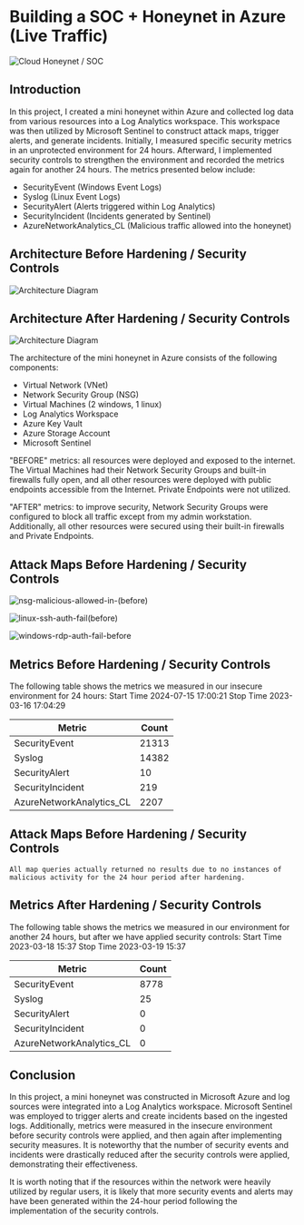 # Building a SOC + Honeynet in Azure (Live Traffic)
![Cloud Honeynet / SOC](https://i.imgur.com/ZWxe03e.jpg)

## Introduction

In this project, I created a mini honeynet within Azure and collected log data from various resources into a Log Analytics workspace. This workspace was then utilized by Microsoft Sentinel to construct attack maps, trigger alerts, and generate incidents. Initially, I measured specific security metrics in an unprotected environment for 24 hours. Afterward, I implemented security controls to strengthen the environment and recorded the metrics again for another 24 hours. The metrics presented below include:

- SecurityEvent (Windows Event Logs)
- Syslog (Linux Event Logs)
- SecurityAlert (Alerts triggered within Log Analytics)
- SecurityIncident (Incidents generated by Sentinel)
- AzureNetworkAnalytics_CL (Malicious traffic allowed into the honeynet)

## Architecture Before Hardening / Security Controls
![Architecture Diagram](https://i.imgur.com/aBDwnKb.jpg) 

## Architecture After Hardening / Security Controls
![Architecture Diagram](https://i.imgur.com/YQNa9Pp.jpg)

The architecture of the mini honeynet in Azure consists of the following components:

- Virtual Network (VNet)
- Network Security Group (NSG)
- Virtual Machines (2 windows, 1 linux)
- Log Analytics Workspace
- Azure Key Vault
- Azure Storage Account
- Microsoft Sentinel

"BEFORE" metrics: all resources were deployed and exposed to the internet. The Virtual Machines had their Network Security Groups and built-in firewalls fully open, and all other resources were deployed with public endpoints accessible from the Internet. Private Endpoints were not utilized.

"AFTER" metrics: to improve security, Network Security Groups were configured to block all traffic except from my admin workstation. Additionally, all other resources were secured using their built-in firewalls and Private Endpoints.

## Attack Maps Before Hardening / Security Controls
 ![nsg-malicious-allowed-in-(before)](https://github.com/user-attachments/assets/e561c8bf-0e99-46cd-a72f-f43f65757433)<br>

 ![linux-ssh-auth-fail(before)](https://github.com/user-attachments/assets/acb732c3-bc2e-4750-9925-ede75b7a2cad)<br>

![windows-rdp-auth-fail-before](https://github.com/user-attachments/assets/40f4a94c-a591-4dc0-9b55-ce7157b67b3c)<br>


## Metrics Before Hardening / Security Controls

The following table shows the metrics we measured in our insecure environment for 24 hours:
Start Time 2024-07-15 17:00:21 
Stop Time 2023-03-16 17:04:29

| Metric                   | Count
| ------------------------ | -----
| SecurityEvent            | 21313
| Syslog                   | 14382
| SecurityAlert            | 10
| SecurityIncident         | 219
| AzureNetworkAnalytics_CL | 2207

## Attack Maps Before Hardening / Security Controls

```All map queries actually returned no results due to no instances of malicious activity for the 24 hour period after hardening.```

## Metrics After Hardening / Security Controls

The following table shows the metrics we measured in our environment for another 24 hours, but after we have applied security controls:
Start Time 2023-03-18 15:37
Stop Time	2023-03-19 15:37

| Metric                   | Count
| ------------------------ | -----
| SecurityEvent            | 8778
| Syslog                   | 25
| SecurityAlert            | 0
| SecurityIncident         | 0
| AzureNetworkAnalytics_CL | 0

## Conclusion

In this project, a mini honeynet was constructed in Microsoft Azure and log sources were integrated into a Log Analytics workspace. Microsoft Sentinel was employed to trigger alerts and create incidents based on the ingested logs. Additionally, metrics were measured in the insecure environment before security controls were applied, and then again after implementing security measures. It is noteworthy that the number of security events and incidents were drastically reduced after the security controls were applied, demonstrating their effectiveness.

It is worth noting that if the resources within the network were heavily utilized by regular users, it is likely that more security events and alerts may have been generated within the 24-hour period following the implementation of the security controls.
